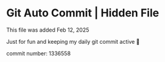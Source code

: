 # Git Auto Commit | Hidden File

This file was added Feb 12, 2025

Just for fun and keeping my daily git commit active 🤪

commit number: 1336558
